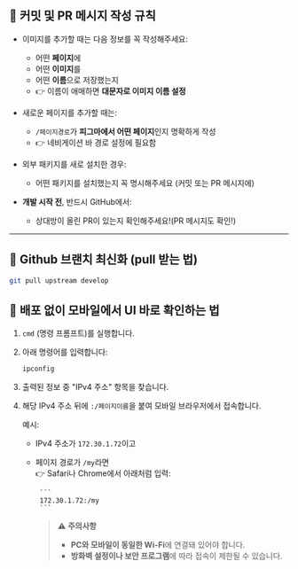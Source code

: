 ## 📌 커밋 및 PR 메시지 작성 규칙

- 이미지를 추가할 때는 다음 정보를 꼭 작성해주세요:

  - 어떤 **페이지**에
  - 어떤 **이미지**를
  - 어떤 **이름**으로 저장했는지
  - 👉 이름이 애매하면 **대문자로 이미지 이름 설정**

- 새로운 페이지를 추가할 때는:

  - `/페이지경로`가 **피그마에서 어떤 페이지**인지 명확하게 작성
  - 👉 네비게이션 바 경로 설정에 필요함

- 외부 패키지를 새로 설치한 경우:

  - 어떤 패키지를 설치했는지 꼭 명시해주세요 (커밋 또는 PR 메시지에)

- **개발 시작 전**, 반드시 GitHub에서:
  - 상대방이 올린 PR이 있는지 확인해주세요!(PR 메시지도 확인!)

---

## 🔄 Github 브랜치 최신화 (pull 받는 법)

```bash
git pull upstream develop
```

## 📱 배포 없이 모바일에서 UI 바로 확인하는 법

1.  `cmd` (명령 프롬프트)를 실행합니다.
2.  아래 명령어를 입력합니다:

    ```bash
    ipconfig
    ```

3.  출력된 정보 중 "IPv4 주소" 항목을 찾습니다.
4.  해당 IPv4 주소 뒤에 `:/페이지이름`을 붙여 모바일 브라우저에서 접속합니다.

    예시:

    - IPv4 주소가 `172.30.1.72`이고
    - 페이지 경로가 `/my`라면  
       👉 Safari나 Chrome에서 아래처럼 입력:

           ```
           172.30.1.72:/my
           ```

      > ⚠️ **주의사항**
      >
      > - **PC와 모바일이 동일한 Wi-Fi**에 연결돼 있어야 합니다.
      > - **방화벽 설정이나 보안 프로그램**에 따라 접속이 제한될 수 있습니다.
